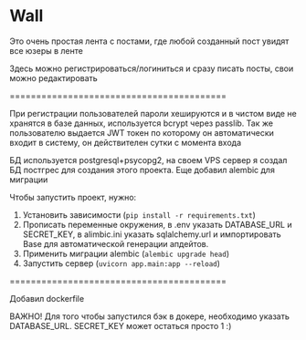 # Wall

Это очень простая лента с постами, где любой созданный пост увидят все юзеры в ленте

Здесь можно регистрироваться/логиниться и сразу писать посты, свои можно редактировать

=========================================

При регистрации пользователей пароли хешируются и в чистом виде не хранятся в базе данных, используется bcrypt через passlib. Так же пользователю выдается JWT токен по которому он автоматически входит в систему, он действителен сутки с момента входа

БД используется postgresql+psycopg2, на своем VPS сервер я создал БД постгрес для создания этого проекта. Еще добавил alembic для миграции


Чтобы запустить проект, нужно:
1. Установить зависимости (`pip install -r requirements.txt`)
2. Прописать переменные окружения, в .env указать DATABASE_URL и SECRET_KEY, в alimbic.ini указать sqlalchemy.url и импортировать Base для автоматической генерации апдейтов.
3. Применить миграции alembic (`alembic upgrade head`)
4. Запустить сервер (`uvicorn app.main:app --reload`)

=========================================

Добавил dockerfile

ВАЖНО! Для того чтобы запустился бэк в докере, необходимо указать DATABASE_URL. SECRET_KEY может остаться просто 1 :)